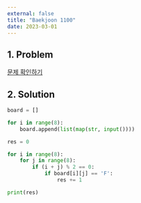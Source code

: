 ```yaml
---
external: false
title: "Baekjoon 1100"
date: 2023-03-01
---
```


## 1. Problem

[문제 확인하기](https://www.acmicpc.net/problem/1100)

## 2. Solution

```python
board = []

for i in range(8):
    board.append(list(map(str, input())))

res = 0

for i in range(8):
    for j in range(8):
        if (i + j) % 2 == 0:
            if board[i][j] == 'F':
                res += 1

print(res)
```
